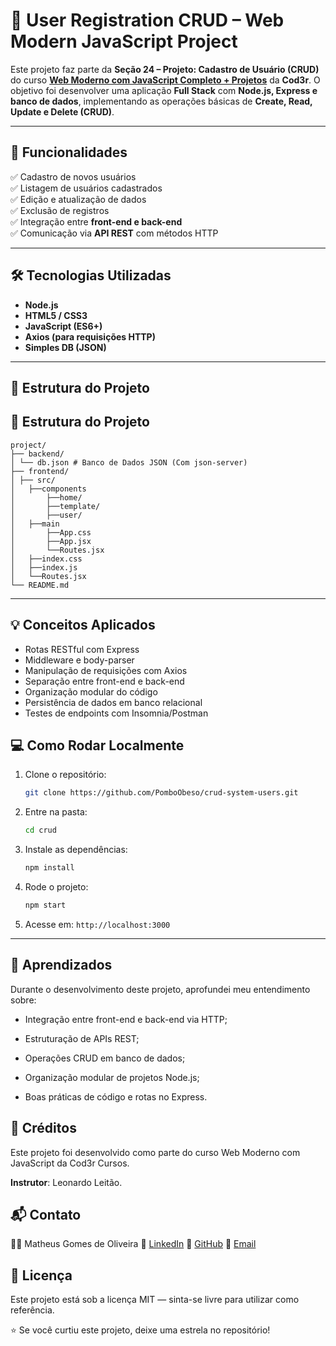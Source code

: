 # 🧩 User Registration CRUD – Web Modern JavaScript Project


Este projeto faz parte da **Seção 24 – Projeto: Cadastro de Usuário (CRUD)** do curso [**Web Moderno com JavaScript Completo + Projetos**](https://www.cod3r.com.br/courses/web-moderno) da **Cod3r**. O objetivo foi desenvolver uma aplicação **Full Stack** com **Node.js, Express e banco de dados**, implementando as operações básicas de **Create, Read, Update e Delete (CRUD)**.

---

## 🚀 Funcionalidades

✅ Cadastro de novos usuários  
✅ Listagem de usuários cadastrados  
✅ Edição e atualização de dados  
✅ Exclusão de registros  
✅ Integração entre **front-end e back-end**  
✅ Comunicação via **API REST** com métodos HTTP  

---

## 🛠️ Tecnologias Utilizadas

- **Node.js**
- **HTML5 / CSS3**
- **JavaScript (ES6+)**
- **Axios (para requisições HTTP)**
- **Simples DB (JSON)**

---

## 📂 Estrutura do Projeto



## 🧩 Estrutura do Projeto

```
project/
├── backend/
│ └── db.json # Banco de Dados JSON (Com json-server)
├── frontend/
│ ├── src/ 
│   ├──components 
│       ├──home/
│       ├──template/
│       ├──user/
│   ├──main
│       ├──App.css
│       ├──App.jsx
│       └──Routes.jsx
│   ├──index.css
│   ├──index.js
│   └──Routes.jsx
└── README.md

```

---

## 💡 Conceitos Aplicados

- Rotas RESTful com Express  
- Middleware e body-parser  
- Manipulação de requisições com Axios  
- Separação entre front-end e back-end  
- Organização modular do código  
- Persistência de dados em banco relacional  
- Testes de endpoints com Insomnia/Postman  

## 💻 Como Rodar Localmente

1. Clone o repositório:
   ```bash
   git clone https://github.com/PomboObeso/crud-system-users.git
   ```
2. Entre na pasta:

    ```bash
    cd crud
    ````


3. Instale as dependências:
    ```bash
    npm install
    ```

4. Rode o projeto:
    ```bash
    npm start
    ```

5. Acesse em: <code>http://localhost:3000</code>

---

## 🧠 Aprendizados

Durante o desenvolvimento deste projeto, aprofundei meu entendimento sobre:

- Integração entre front-end e back-end via HTTP;

- Estruturação de APIs REST;

- Operações CRUD em banco de dados;

- Organização modular de projetos Node.js;

- Boas práticas de código e rotas no Express.

## 🧾 Créditos

Este projeto foi desenvolvido como parte do curso Web Moderno com JavaScript da Cod3r Cursos.

**Instrutor**: Leonardo Leitão.

## 📬 Contato

👨‍💻 Matheus Gomes de Oliveira
💼 [LinkedIn](https://www.linkedin.com/in/matheus-g-710081115/)
🐙 [GitHub](github.com/PomboObeso)
📧 [Email](mailto:mgo@ic.ufal.br)

## 🪪 Licença

Este projeto está sob a licença MIT — sinta-se livre para utilizar como referência.

⭐ Se você curtiu este projeto, deixe uma estrela no repositório!